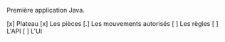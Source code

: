 Première application Java.

[x] Plateau
[x] Les pièces
[.] Les mouvements autorisés
[ ] Les règles
[ ] L'API
[ ] L'UI